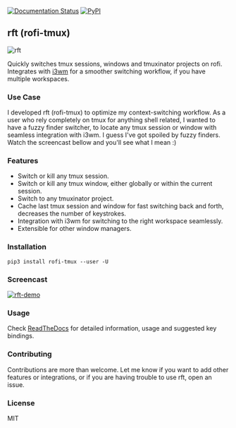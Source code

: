 [![Documentation Status](https://readthedocs.org/projects/rofi-tmux/badge/?version=latest)](http://rofi-tmux.readthedocs.io/en/latest/?badge=latest) [![PyPI](https://img.shields.io/pypi/v/rofi-tmux.svg)](https://pypi.python.org/pypi/rofi-tmux)

## rft (rofi-tmux)

![rft](docs/images/rft.png)

Quickly switches tmux sessions, windows and tmuxinator projects on rofi. Integrates with [i3wm](http://www.i3wm.org) for a smoother switching workflow, if you have multiple workspaces.

### Use Case

I developed rft (rofi-tmux) to optimize my context-switching workflow. As a user who rely completely on tmux for anything shell related, I wanted to have a fuzzy finder switcher, to locate any tmux session or window with seamless integration with i3wm. I guess I've got spoiled by fuzzy finders. Watch the screencast bellow and you'll see what I mean :)

### Features

- Switch or kill any tmux session.
- Switch or kill any tmux window, either globally or within the current session.
- Switch to any tmuxinator project.
- Cache last tmux session and window for fast switching back and forth, decreases the number of keystrokes.
- Integration with i3wm for switching to the right workspace seamlessly.
- Extensible for other window managers.

### Installation

```
pip3 install rofi-tmux --user -U
```

### Screencast

[![rft-demo](https://img.youtube.com/vi/o6tBNFJW28c/0.jpg)](https://www.youtube.com/watch?v=o6tBNFJW28c)

### Usage

Check [ReadTheDocs](http://rofi-tmux.readthedocs.io/) for detailed information, usage and suggested key bindings.

### Contributing

Contributions are more than welcome. Let me know if you want to add other features or integrations, or if you are having trouble to use rft, open an issue.

### License

MIT
